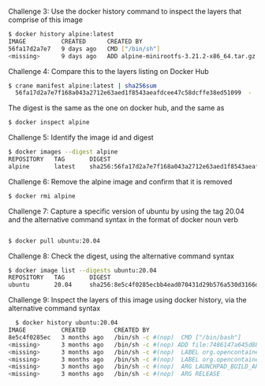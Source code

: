 
Challenge 3: Use the docker history command to inspect the layers that comprise of this image

```bash
$ docker history alpine:latest
IMAGE          CREATED      CREATED BY                                      SIZE      COMMENT
56fa17d2a7e7   9 days ago   CMD ["/bin/sh"]                                 0B        buildkit.dockerfile.v0
<missing>      9 days ago   ADD alpine-minirootfs-3.21.2-x86_64.tar.gz /…   8.5MB     buildkit.dockerfile.v0
```

Challenge 4: Compare this to the layers listing on Docker Hub

 ```bash
 $ crane manifest alpine:latest | sha256sum 
   56fa17d2a7e7f168a043a2712e63aed1f8543aeafdcee47c58dcffe38ed51099  -
 ```
The digest is the same as the one on docker hub, and the same as

```bash
$ docker inspect alpine
```

Challenge 5: Identify the image id and digest

  ```bash
  $ docker images --digest alpine
  REPOSITORY   TAG       DIGEST                                                                    IMAGE ID       CREATED      SIZE
alpine       latest    sha256:56fa17d2a7e7f168a043a2712e63aed1f8543aeafdcee47c58dcffe38ed51099   56fa17d2a7e7   9 days ago   12.1MB
  ```

Challenge 6: Remove the alpine image and confirm that it is removed

  ```bash
  $ docker rmi alpine
  ```

Challenge 7: Capture a specific version of ubuntu by using the tag 20.04 and the alternative command syntax in the format of docker noun verb

  ```bash
  
  $ docker pull ubuntu:20.04
  ```

Challenge 8: Check the digest, using the alternative command syntax

```bash
$ docker image list --digests ubuntu:20.04
REPOSITORY   TAG       DIGEST                                                                    IMAGE ID       CREATED        SIZE
ubuntu       20.04     sha256:8e5c4f0285ecbb4ead070431d29b576a530d3166df73ec44affc1cd27555141b   8e5c4f0285ec   3 months ago   109MB

```

Challenge 9: Inspect the layers of this image using docker history, via the alternative command syntax

```bash
  $ docker history ubuntu:20.04 
IMAGE          CREATED        CREATED BY                                      SIZE      COMMENT
8e5c4f0285ec   3 months ago   /bin/sh -c #(nop)  CMD ["/bin/bash"]            0B        
<missing>      3 months ago   /bin/sh -c #(nop) ADD file:7486147a645d8835a…   81.7MB    
<missing>      3 months ago   /bin/sh -c #(nop)  LABEL org.opencontainers.…   0B        
<missing>      3 months ago   /bin/sh -c #(nop)  LABEL org.opencontainers.…   0B        
<missing>      3 months ago   /bin/sh -c #(nop)  ARG LAUNCHPAD_BUILD_ARCH     0B        
<missing>      3 months ago   /bin/sh -c #(nop)  ARG RELEASE                  0B 
```

